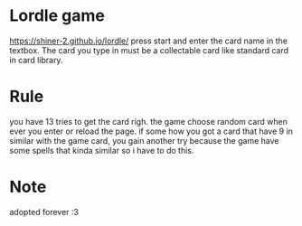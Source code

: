 # Lordle game
https://shiner-2.github.io/lordle/
press start and enter the card name in the textbox.
The card you type in must be a collectable card like standard card in card library.

# Rule
you have 13 tries to get the card righ.
the game choose random card when ever you enter or reload the page.
if some how you got a card that have 9 in similar with the game card, you gain another try because the game have some spells that kinda similar so i have to do this.

# Note
adopted forever :3
